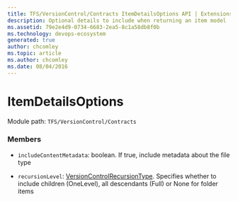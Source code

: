 ```yaml
---
title: TFS/VersionControl/Contracts ItemDetailsOptions API | Extensions for Azure DevOps Services
description: Optional details to include when returning an item model
ms.assetid: 79e2e4d9-0734-6683-2ea5-8c1a58db8f0b
ms.technology: devops-ecosystem
generated: true
author: chcomley
ms.topic: article
ms.author: chcomley
ms.date: 08/04/2016
---
```


# ItemDetailsOptions

Module path: `TFS/VersionControl/Contracts`

### Members

- `includeContentMetadata`: boolean. If true, include metadata about the file type

- `recursionLevel`: [VersionControlRecursionType](../../../TFS/VersionControl/Contracts/VersionControlRecursionType.md). Specifies whether to include children (OneLevel), all descendants (Full) or None for folder items
